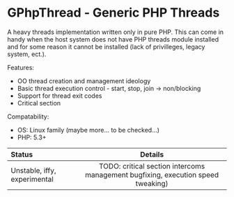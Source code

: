 GPhpThread - Generic PHP Threads
================================

A heavy threads implementation written only in pure PHP. This can come
in handy when the host system does not have PHP threads module installed
and for some reason it cannot be installed (lack of privilleges, legacy
system, ect.).

Features:

* OO thread creation and management ideology
* Basic thread execution control - start, stop, join -> non/blocking
* Support for thread exit codes
* Critical section

Compatability:

* OS: Linux family (maybe more... to be checked...)
* PHP: 5.3+

|Status|Details|
|:-----|:------------------------------------------------------------------------:|
|Unstable, iffy, experimental|TODO: critical section intercoms management bugfixing, execution speed tweaking)|
